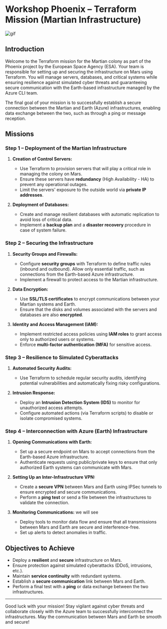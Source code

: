 # Workshop Phoenix – Terraform Mission (Martian Infrastructure)

![gif](https://tenor.com/fr/view/developer-xmooney-alien-code-life-coding-gif-25301196)

## Introduction

Welcome to the Terraform mission for the Martian colony as part of the Phoenix project by the European Space Agency (ESA). Your team is responsible for setting up and securing the infrastructure on Mars using Terraform. You will manage servers, databases, and critical systems while ensuring resilience against simulated cyber threats and guaranteeing secure communication with the Earth-based infrastructure managed by the Azure CLI team.

The final goal of your mission is to successfully establish a secure connection between the Martian and Earth (Azure) infrastructures, enabling data exchange between the two, such as through a ping or message reception.

## Missions

### Step 1 – Deployment of the Martian Infrastructure

1. **Creation of Control Servers:**
   - Use Terraform to provision servers that will play a critical role in managing the colony on Mars.
   - Ensure these servers have **redundancy** (High Availability - HA) to prevent any operational outages.
   - Limit the servers' exposure to the outside world via **private IP addresses**.

2. **Deployment of Databases:**
   - Create and manage resilient databases with automatic replication to avoid loss of critical data.
   - Implement a **backup plan** and a **disaster recovery** procedure in case of system failure.

### Step 2 – Securing the Infrastructure

1. **Security Groups and Firewalls:**
   - Configure **security groups** with Terraform to define traffic rules (inbound and outbound). Allow only essential traffic, such as connections from the Earth-based Azure infrastructure.
   - Implement a firewall to protect access to the Martian infrastructure.

2. **Data Encryption:**
   - Use **SSL/TLS certificates** to encrypt communications between your Martian systems and Earth.
   - Ensure that the disks and volumes associated with the servers and databases are also **encrypted**.

3. **Identity and Access Management (IAM):**
   - Implement restricted access policies using **IAM roles** to grant access only to authorized users or systems.
   - Enforce **multi-factor authentication (MFA)** for sensitive access.

### Step 3 – Resilience to Simulated Cyberattacks

1. **Automated Security Audits:**
   - Use Terraform to schedule regular security audits, identifying potential vulnerabilities and automatically fixing risky configurations.

2. **Intrusion Response:**
   - Deploy an **Intrusion Detection System (IDS)** to monitor for unauthorized access attempts.
   - Configure automated actions (via Terraform scripts) to disable or isolate compromised systems.

### Step 4 – Interconnection with Azure (Earth) Infrastructure

1. **Opening Communications with Earth:**
   - Set up a secure endpoint on Mars to accept connections from the Earth-based Azure infrastructure.
   - Authenticate requests using public/private keys to ensure that only authorized Earth systems can communicate with Mars.

2. **Setting Up an Inter-Infrastructure VPN:**
   - Create a **secure VPN** between Mars and Earth using IPSec tunnels to ensure encrypted and secure communications.
   - Perform a **ping test** or send a file between the infrastructures to validate the connection.

3. **Monitoring Communications:** we will see
   - Deploy tools to monitor data flow and ensure that all transmissions between Mars and Earth are secure and interference-free.
   - Set up alerts to detect anomalies in traffic.

## Objectives to Achieve

- Deploy a **resilient** and **secure** infrastructure on Mars.
- Ensure protection against simulated cyberattacks (DDoS, intrusions, etc.).
- Maintain **service continuity** with redundant systems.
- Establish a **secure communication** link between Mars and Earth.
- Perform a final test with a **ping** or data exchange between the two infrastructures.

---

Good luck with your mission! Stay vigilant against cyber threats and collaborate closely with the Azure team to successfully interconnect the infrastructures. May the communication between Mars and Earth be smooth and secure!
